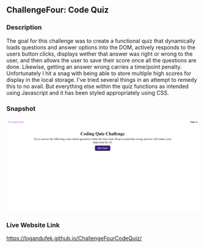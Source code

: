 ## ChallengeFour: Code Quiz


### Description 
The goal for this challenge was to create a functional quiz that dynamically loads questions and answer options into the DOM, actively responds to the users button clicks, displays wether that answer was right or wrong to the user, and then allows the user to save their score once all the questions are done. Likewise, getting an answer wrong carries a time/point penalty. Unfortunately I hit a snag with being able to store multiple high scores for display in the local storage. I've tried several things in an attempt to remedy this to no avail. But everything else within the quiz functions as intended using Javascript and it has been styled appropriately using CSS. 


### Snapshot
![Coding Quiz Screenshot](./docs/assets/ChallengeFourCodeQuizScreenshot.png)

### Live Website Link
https://logandufek.github.io/ChallengeFourCodeQuiz/
